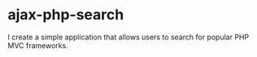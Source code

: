 # ajax-php-search

I create a simple application that allows users to search for popular PHP MVC frameworks.
